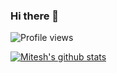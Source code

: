 ### Hi there 👋

<!--
**miteshkumar77/miteshkumar77** is a ✨ _special_ ✨ repository because its `README.md` (this file) appears on your GitHub profile.

Here are some ideas to get you started:

- 🔭 I’m currently working on ...
- 🌱 I’m currently learning ...
- 👯 I’m looking to collaborate on ...
- 🤔 I’m looking for help with ...
- 💬 Ask me about ...
- 📫 How to reach me: ...
- 😄 Pronouns: ...
- ⚡ Fun fact: ...
-->

![Profile views](https://gpvc.arturio.dev/miteshkumar77)

[![Mitesh's github stats](https://github-readme-stats.vercel.app/api?username=miteshkumar77)](https://github.com/anuraghazra/github-readme-stats)
